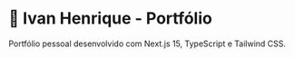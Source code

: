 # 🚀 Ivan Henrique - Portfólio

Portfólio pessoal desenvolvido com Next.js 15, TypeScript e Tailwind CSS.